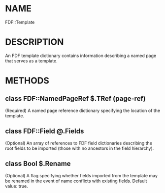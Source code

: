 NAME
====

FDF::Template

DESCRIPTION
===========

An FDF template dictionary contains information describing a named page that serves as a template.

METHODS
=======

class FDF::NamedPageRef $.TRef (page-ref)
-----------------------------------------

(Required) A named page reference dictionary specifying the location of the template.

class FDF::Field @.Fields
-------------------------

(Optional) An array of references to FDF field dictionaries describing the root fields to be imported (those with no ancestors in the field hierarchy).

class Bool $.Rename
-------------------

(Optional) A flag specifying whether fields imported from the template may be renamed in the event of name conflicts with existing fields. Default value: true.

